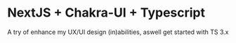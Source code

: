# NextJS + Chakra-UI + Typescript
A try of enhance my UX/UI design (in)abilities, aswell get started with TS 3.x
